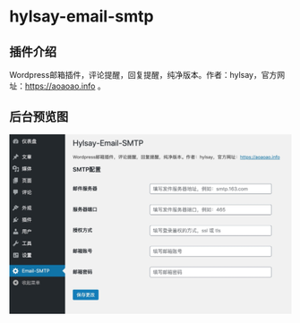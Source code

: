 # hylsay-email-smtp

## 插件介绍

Wordpress邮箱插件，评论提醒，回复提醒，纯净版本。作者：hylsay，官方网址：https://aoaoao.info 。

## 后台预览图

![预览图](https://github.com/hylsay/hylsay-email-smtp/blob/master/assets/screenshot-1.png)
